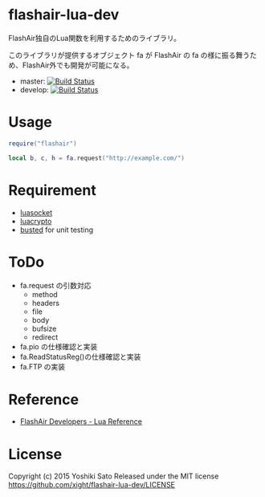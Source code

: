 # flashair-lua-dev

FlashAir独自のLua関数を利用するためのライブラリ。

このライブラリが提供するオブジェクト fa が FlashAir の fa の様に振る舞うため、FlashAir外でも開発が可能になる。

* master: [![Build Status](https://travis-ci.org/xight/flashair-lua-dev.svg?branch=master)](https://travis-ci.org/xight/flashair-lua-dev)
* develop: [![Build Status](https://travis-ci.org/xight/flashair-lua-dev.svg?branch=develop)](https://travis-ci.org/xight/flashair-lua-dev)

# Usage

```lua
require("flashair")

local b, c, h = fa.request("http://example.com/")
```

# Requirement

* [luasocket](https://github.com/diegonehab/luasocket)
* [luacrypto](https://github.com/mkottman/luacrypto/)
* [busted](http://olivinelabs.com/busted/) for unit testing

# ToDo

* fa.request の引数対応
	* method
	* headers
	* file
	* body
	* bufsize
	* redirect
* fa.pio の仕様確認と実装
* fa.ReadStatusReg()の仕様確認と実装
* fa.FTP の実装

# Reference

* [FlashAir Developers - Lua Reference](https://www.flashair-developers.com/ja/documents/api/lua/reference/)

# License

Copyright (c) 2015 Yoshiki Sato
Released under the MIT license
https://github.com/xight/flashair-lua-dev/LICENSE
